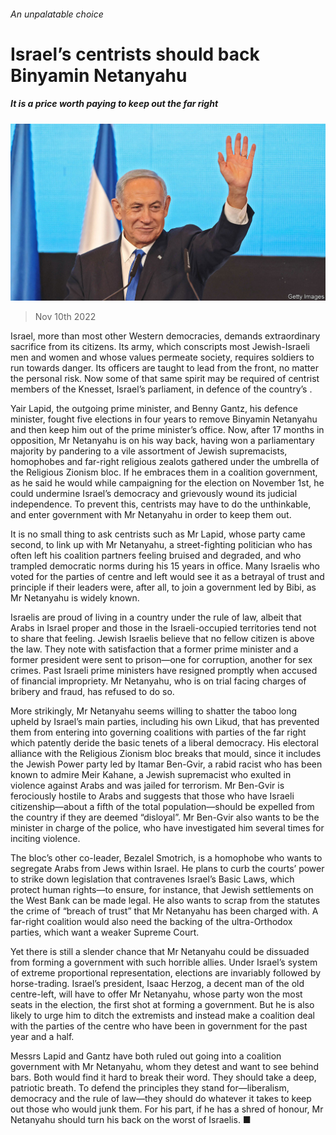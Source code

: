 ###### An unpalatable choice

# Israel’s centrists should back Binyamin Netanyahu 

##### It is a price worth paying to keep out the far right 

![image](images/20221112_LDP001.jpg) 

> Nov 10th 2022 

Israel, more than most other Western democracies, demands extraordinary sacrifice from its citizens. Its army, which conscripts most Jewish-Israeli men and women and whose values permeate society, requires soldiers to run towards danger. Its officers are taught to lead from the front, no matter the personal risk. Now some of that same spirit may be required of centrist members of the Knesset, Israel’s parliament, in defence of the country’s .

Yair Lapid, the outgoing prime minister, and Benny Gantz, his defence minister, fought five elections in four years to remove Binyamin Netanyahu and then keep him out of the prime minister’s office. Now, after 17 months in opposition, Mr Netanyahu is on his way back, having won a parliamentary majority by pandering to a vile assortment of Jewish supremacists, homophobes and far-right religious zealots gathered under the umbrella of the Religious Zionism bloc. If he embraces them in a coalition government, as he said he would while campaigning for the election on November 1st, he could undermine Israel’s democracy and grievously wound its judicial independence. To prevent this, centrists may have to do the unthinkable, and enter government with Mr Netanyahu in order to keep them out. 

It is no small thing to ask centrists such as Mr Lapid, whose party came second, to link up with Mr Netanyahu, a street-fighting politician who has often left his coalition partners feeling bruised and degraded, and who trampled democratic norms during his 15 years in office. Many Israelis who voted for the parties of centre and left would see it as a betrayal of trust and principle if their leaders were, after all, to join a government led by Bibi, as Mr Netanyahu is widely known. 

Israelis are proud of living in a country under the rule of law, albeit that Arabs in Israel proper and those in the Israeli-occupied territories tend not to share that feeling. Jewish Israelis believe that no fellow citizen is above the law. They note with satisfaction that a former prime minister and a former president were sent to prison—one for corruption, another for sex crimes. Past Israeli prime ministers have resigned promptly when accused of financial impropriety. Mr Netanyahu, who is on trial facing charges of bribery and fraud, has refused to do so. 

More strikingly, Mr Netanyahu seems willing to shatter the taboo long upheld by Israel’s main parties, including his own Likud, that has prevented them from entering into governing coalitions with parties of the far right which patently deride the basic tenets of a liberal democracy. His electoral alliance with the Religious Zionism bloc breaks that mould, since it includes the Jewish Power party led by Itamar Ben-Gvir, a rabid racist who has been known to admire Meir Kahane, a Jewish supremacist who exulted in violence against Arabs and was jailed for terrorism. Mr Ben-Gvir is ferociously hostile to Arabs and suggests that those who have Israeli citizenship—about a fifth of the total population—should be expelled from the country if they are deemed “disloyal”. Mr Ben-Gvir also wants to be the minister in charge of the police, who have investigated him several times for inciting violence.

The bloc’s other co-leader, Bezalel Smotrich, is a homophobe who wants to segregate Arabs from Jews within Israel. He plans to curb the courts’ power to strike down legislation that contravenes Israel’s Basic Laws, which protect human rights—to ensure, for instance, that Jewish settlements on the West Bank can be made legal. He also wants to scrap from the statutes the crime of “breach of trust” that Mr Netanyahu has been charged with. A far-right coalition would also need the backing of the ultra-Orthodox parties, which want a weaker Supreme Court.

Yet there is still a slender chance that Mr Netanyahu could be dissuaded from forming a government with such horrible allies. Under Israel’s system of extreme proportional representation, elections are invariably followed by horse-trading. Israel’s president, Isaac Herzog, a decent man of the old centre-left, will have to offer Mr Netanyahu, whose party won the most seats in the election, the first shot at forming a government. But he is also likely to urge him to ditch the extremists and instead make a coalition deal with the parties of the centre who have been in government for the past year and a half. 

Messrs Lapid and Gantz have both ruled out going into a coalition government with Mr Netanyahu, whom they detest and want to see behind bars. Both would find it hard to break their word. They should take a deep, patriotic breath. To defend the principles they stand for—liberalism, democracy and the rule of law—they should do whatever it takes to keep out those who would junk them. For his part, if he has a shred of honour, Mr Netanyahu should turn his back on the worst of Israelis. ■

